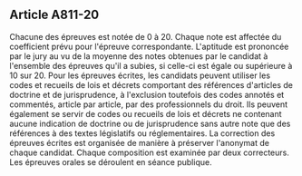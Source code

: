 Article A811-20
----
Chacune des épreuves est notée de 0 à 20. Chaque note est affectée du
coefficient prévu pour l'épreuve correspondante. L'aptitude est prononcée par le
jury au vu de la moyenne des notes obtenues par le candidat à l'ensemble des
épreuves qu'il a subies, si celle-ci est égale ou supérieure à 10 sur 20. Pour
les épreuves écrites, les candidats peuvent utiliser les codes et recueils de
lois et décrets comportant des références d'articles de doctrine et de
jurisprudence, à l'exclusion toutefois des codes annotés et commentés, article
par article, par des professionnels du droit. Ils peuvent également se servir de
codes ou recueils de lois et décrets ne contenant aucune indication de doctrine
ou de jurisprudence sans autre note que des références à des textes législatifs
ou réglementaires. La correction des épreuves écrites est organisée de manière à
préserver l'anonymat de chaque candidat. Chaque composition est examinée par
deux correcteurs. Les épreuves orales se déroulent en séance publique.

